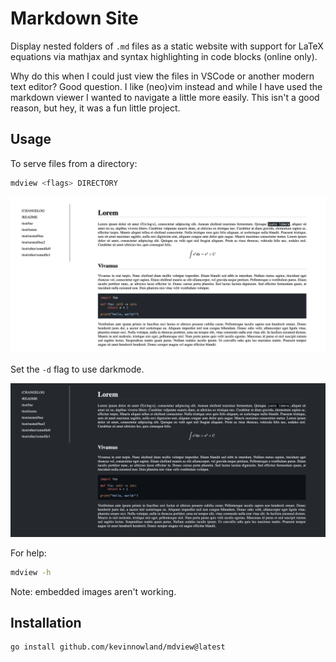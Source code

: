 # Markdown Site

Display nested folders of `.md` files as a static website with support for
LaTeX equations via mathjax and syntax highlighting in code blocks (online only).

Why do this when I could just view the files in VSCode or another modern
text editor? Good question. I like (neo)vim instead and while I have used the
markdown viewer I wanted to navigate a little more easily. This isn't a good reason,
but hey, it was a fun little project.

## Usage

To serve files from a directory:

```bash
mdview <flags> DIRECTORY
```

![mdview screenshot](screenshot.png?raw=true "mdview screenshot")


Set the `-d` flag to use darkmode.

![mdview screenshot darkmode](screenshot_dark.png?raw=true "mdview screenshot darkmode")

For help:

```bash
mdview -h
```

Note: embedded images aren't working.

## Installation

```bash
go install github.com/kevinnowland/mdview@latest
```
